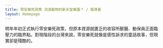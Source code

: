 ```yaml
---
title: 零安樂死政策 流浪動物的新天堂樂園？ / 報導者
layout: Homepage
---
```


明年年初正式執行零安樂死政策，但原本資源就匱乏的收容所獸醫、動保員正面臨壓力的臨界點。對現階段的台灣來說，零安樂死就像是感性訴求的童話故事，但現實卻是殘酷的。
